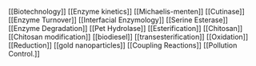 [[Biotechnology]]
[[Enzyme kinetics]]
[[Michaelis-menten]]
[[Cutinase]]
[[Enzyme Turnover]]
[[Interfacial Enzymology]]
[[Serine Esterase]]
[[Enzyme Degradation]]
[[Pet Hydrolase]]
[[Esterification]]
[[Chitosan]]
[[Chitosan modification]]
[[biodiesel]]
[[transesterification]]
[[Oxidation]]
[[Reduction]]
[[gold nanoparticles]]
[[Coupling Reactions]]
[[Pollution Control.]]

